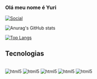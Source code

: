 ### Olá meu nome é Yuri

[![Social](https://img.shields.io/badge/LinkedIn-0077B5?style=for-the-badge&logo=linkedin&logoColor=white)](https://www.linkedin.com/in/yuri-griebeler-684996264/)

![Anurag's GitHub stats](https://github-readme-stats.vercel.app/api?username=yurigriebeler&show_icons=true&theme=radical)

[![Top Langs](https://github-readme-stats.vercel.app/api/top-langs/?username=yurigriebeler&hide=javascript,html)](https://github.com/anuraghazra/github-readme-stats)
## Tecnologias 

<div style="display: inline_block"><br/>
<img align="center" alt="html5" src="https://img.shields.io/badge/Java-ED8B00?style=for-the-badge&logo=openjdk&logoColor=white"/>

<img align="center" alt="html5" src="https://img.shields.io/badge/HTML5-E34F26?style=for-the-badge&logo=html5&logoColor=white"/>

<img align="center" alt="html5" src="https://img.shields.io/badge/C%23-239120?style=for-the-badge&logo=c-sharp&logoColor=white"/>

<img align="center" alt="html5" src="https://img.shields.io/badge/.NET-5C2D91?style=for-the-badge&logo=.net&logoColor=white"/>

<img align="center" alt="html5" src="https://img.shields.io/badge/Angular-DD0031?style=for-the-badge&logo=angular&logoColor=white"/>

</div><br/>

